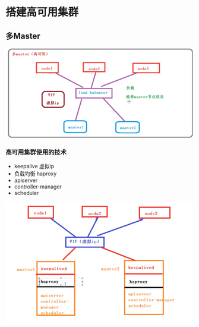 # 搭建高可用集群

## 多Master

![image-20201220142202664](assets/image-20201220142202664.png)

### 高可用集群使用的技术

- keepalive 虚拟ip
- 负载均衡 haproxy
- apiserver
- controller-manager
- scheduler

![image-20201220142534232](assets/image-20201220142534232.png)